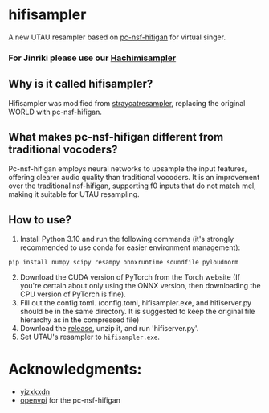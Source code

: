 # hifisampler
A new UTAU resampler based on [pc-nsf-hifigan](https://github.com/openvpi/vocoders) for virtual singer.
### For Jinriki please use our [Hachimisampler](https://github.com/openhachimi/hachimisampler)
## Why is it called hifisampler?
Hifisampler was modified from [straycatresampler](https://github.com/UtaUtaUtau/straycat), replacing the original WORLD with pc-nsf-hifigan.
## What makes pc-nsf-hifigan different from traditional vocoders?
Pc-nsf-hifigan employs neural networks to upsample the input features, offering clearer audio quality than traditional vocoders. It is an improvement over the traditional nsf-hifigan, supporting f0 inputs that do not match mel, making it suitable for UTAU resampling.
## How to use? 
1. Install Python 3.10 and run the following commands (it's strongly recommended to use conda for easier environment management):
```
pip install numpy scipy resampy onnxruntime soundfile pyloudnorm
```
2. Download the CUDA version of PyTorch from the Torch website (If you're certain about only using the ONNX version, then downloading the CPU version of PyTorch is fine).
3. Fill out the config.toml. (config.toml, hifisampler.exe, and hifiserver.py should be in the same directory. It is suggested to keep the original file hierarchy as in the compressed file)
4. Download the [release](https://github.com/openhachimi/hifisampler/releases), unzip it, and run 'hifiserver.py'.
5. Set UTAU's resampler to `hifisampler.exe`.
# Acknowledgments:
- [yjzxkxdn](https://github.com/yjzxkxdn)
- [openvpi](https://github.com/openvpi) for the pc-nsf-hifigan
